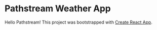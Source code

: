 # Pathstream Weather App

Hello Pathstream! This project was bootstrapped with [Create React App](https://github.com/facebook/create-react-app).